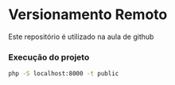 # Versionamento Remoto
Este repositório é utilizado na aula de github

### Execução do projeto
``` sh
php -S localhost:8000 -t public
```